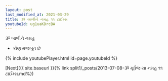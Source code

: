 ```yaml
---
layout: post
last_modified_at: 2021-03-29
title: ૐ બાળીને નમહ ૧૧ ટાઈમ્સ
youtubeId: ug1uaKDrcBA
---
```

 
 
 ૐ બાળીને નમહ  
 
 -  કોણ મજબૂત છે 
 
  
 
  
 
 
 
 
 
 


{% include youtubePlayer.html id=page.youtubeId %}
 
[Next]({{ site.baseurl }}{% link  split1/_posts/2013-07-08-ૐ મૂર્ધજઃયા નમહ ૧૧ ટાઈમ્સ.md%})
 
